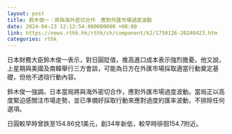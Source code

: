```yaml
---
layout: post
title: 鈴木俊一：將與海外密切合作　應對外匯市場過度波動
date: 2024-04-23 12:12:54.000000000 +08:00
link: https://news.rthk.hk/rthk/ch/component/k2/1750126-20240423.htm
categories: rthk
---
```


日本財務大臣鈴木俊一表示，對日圓貶值，推高進口成本表示強烈擔憂。他又說，上星期與美國及南韓舉行三方會談，可能為日方在外匯市場採取適當行動奠定基礎，但他不透琀行動內容。

鈴木俊一強調，日本當局將與海外密切合作，應對外匯市場過度波動。當局正以高度緊迫感關注市場走勢，並已準備好採取行動來應對過度的匯率波動，不排除任何選項。

日圓較早時曾跌至154.86兌1美元，創34年新低，較早時徘徊154.7附近。
